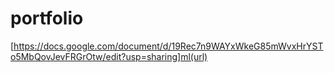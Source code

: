 # portfolio
[https://docs.google.com/document/d/19Rec7n9WAYxWkeG85mWvxHrYSTo5MbQovJevFRGrOtw/edit?usp=sharing]ml(url)
